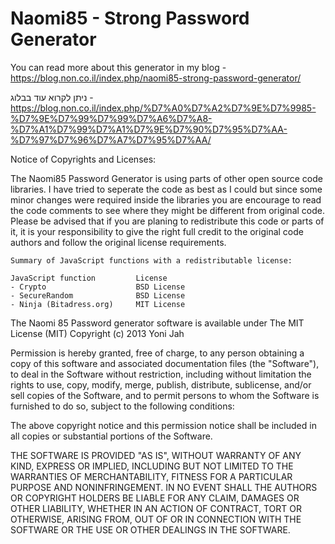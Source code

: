 Naomi85 - Strong Password Generator
============

You can read more about this generator in my blog -
https://blog.non.co.il/index.php/naomi85-strong-password-generator/

ניתן לקרוא עוד בבלוג -
https://blog.non.co.il/index.php/%D7%A0%D7%A2%D7%9E%D7%9985-%D7%9E%D7%99%D7%99%D7%A6%D7%A8-%D7%A1%D7%99%D7%A1%D7%9E%D7%90%D7%95%D7%AA-%D7%97%D7%96%D7%A7%D7%95%D7%AA/

Notice of Copyrights and Licenses:

The Naomi85 Password Generator is using parts of other open source code libraries.
I have tried to seperate the code as best as I could but since some minor changes were required inside the libraries
you are encourage to read the code comments to see where they might be different from original code.
Please be advised that if you are planing to redistribute this code or parts of it, it is your responsibility
to give the right full credit to the original code authors and follow the original license requirements.

```
Summary of JavaScript functions with a redistributable license:

JavaScript function			License
- Crypto					BSD License
- SecureRandom				BSD License
- Ninja (Bitadress.org)		MIT License
````

The Naomi 85 Password generator software is available under The MIT License (MIT)
Copyright (c) 2013 Yoni Jah

Permission is hereby granted, free of charge, to any person obtaining a copy of this software and
associated documentation files (the "Software"), to deal in the Software without restriction, including
without limitation the rights to use, copy, modify, merge, publish, distribute, sublicense, and/or
sell copies of the Software, and to permit persons to whom the Software is furnished to do so, subject
to the following conditions:

The above copyright notice and this permission notice shall be included in all copies or substantial
portions of the Software.

THE SOFTWARE IS PROVIDED "AS IS", WITHOUT WARRANTY OF ANY KIND, EXPRESS OR IMPLIED, INCLUDING BUT NOT
LIMITED TO THE WARRANTIES OF MERCHANTABILITY, FITNESS FOR A PARTICULAR PURPOSE AND NONINFRINGEMENT.
IN NO EVENT SHALL THE AUTHORS OR COPYRIGHT HOLDERS BE LIABLE FOR ANY CLAIM, DAMAGES OR OTHER LIABILITY,
WHETHER IN AN ACTION OF CONTRACT, TORT OR OTHERWISE, ARISING FROM, OUT OF OR IN CONNECTION WITH THE
SOFTWARE OR THE USE OR OTHER DEALINGS IN THE SOFTWARE.
